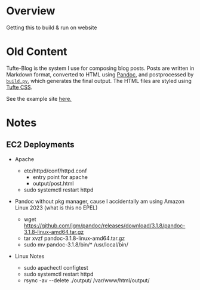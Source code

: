 # Overview
Getting this to build & run on website

# Old Content
Tufte-Blog is the system I use for composing blog posts. Posts are written in Markdown format,
converted to HTML using [Pandoc][pandoc], and postprocessed by [`build.py`](build.py), which
generates the final output. The HTML files are styled using [Tufte CSS][tufte_css].

See the example site [here.][site]

[tufte_css]: http://github.com/edwardtufte/tufte-css
[pandoc]: http://pandoc.org
[site]: http://adityaramesh.com/tufte-blog/posts.html

# Notes

## EC2 Deployments
  - Apache
    - etc/httpd/conf/httpd.conf
        - entry point for apache
        - output/post.html
    - sudo systemctl restart httpd

  - Pandoc without pkg manager, cause I accidentally am using Amazon Linux 2023 (what is this no EPEL)
    - wget https://github.com/jgm/pandoc/releases/download/3.1.8/pandoc-3.1.8-linux-amd64.tar.gz
    - tar xvzf pandoc-3.1.8-linux-amd64.tar.gz
    - sudo mv pandoc-3.1.8/bin/* /usr/local/bin/

  - Linux Notes
    - sudo apachectl configtest
    - sudo systemctl restart httpd
    - rsync -av --delete ./output/ /var/www/html/output/
